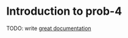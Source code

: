 # Introduction to prob-4

TODO: write [great documentation](http://jacobian.org/writing/what-to-write/)
